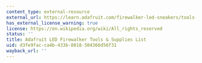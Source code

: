 ```yaml
---
content_type: external-resource
external_url: https://learn.adafruit.com/firewalker-led-sneakers/tools-and-supplies
has_external_license_warning: true
license: https://en.wikipedia.org/wiki/All_rights_reserved
status: ''
title: Adafruit LED Firewalker Tools & Supplies List
uid: d3fe9fac-ca4b-433b-8018-504366d56f31
wayback_url: ''
---
```

